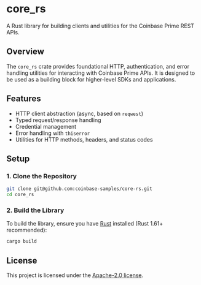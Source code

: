 # core_rs

A Rust library for building clients and utilities for the Coinbase Prime REST APIs.

## Overview

The `core_rs` crate provides foundational HTTP, authentication, and error handling utilities for interacting with Coinbase Prime APIs. It is designed to be used as a building block for higher-level SDKs and applications.

## Features

- HTTP client abstraction (async, based on `reqwest`)
- Typed request/response handling
- Credential management
- Error handling with `thiserror`
- Utilities for HTTP methods, headers, and status codes

## Setup

### 1. Clone the Repository

```sh
git clone git@github.com:coinbase-samples/core-rs.git
cd core_rs
```

### 2. Build the Library

To build the library, ensure you have [Rust](https://www.rust-lang.org/tools/install) installed (Rust 1.61+ recommended):

```sh
cargo build
```

## License

This project is licensed under the [Apache-2.0 license](LICENSE). 